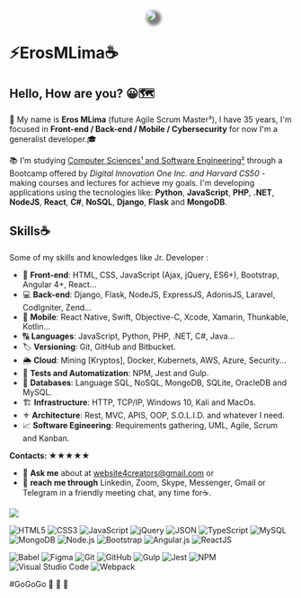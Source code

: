 <!-- Cover -->
<p align="center">
	<img 
		alt=" " 
		loading="lazy"
		src="./assets/Cover_GitHub.gif" 
		style="border-radius: 15px; box-shadow: 5px 5px 5px 5px rgba(0,0,0,.5);" 
		title="Eros MLima" 
	>
</p>

<h1>⚡️ErosMLima☕️</h1> 

## Hello, How are you? 😀🗺️

👨 My name is **Eros MLima** (future Agile Scrum Master³), I have 35 years, I'm focused in **Front-end / Back-end / Mobile / Cybersecurity** for now I'm a generalist developer.🎓

📚 I'm studying [Computer Sciences¹ and Software Engineering²](https://www.igti.com.br/custom/desenvolvedor-front-end/) through a Bootcamp offered by *Digital Innovation One Inc. and Harvard CS50* - making courses and lectures for achieve my goals. I'm developing applications using the tecnologies like: 
**Python**, **JavaScript**, **PHP**, **.NET**, **NodeJS**, **React**, **C#**, **NoSQL**, **Django**, **Flask** and **MongoDB**.

## Skills☕️ 

<!-- Skills -->
Some of my skills and knowledges like Jr. Developer :
- 👔 **Front-end**: HTML, CSS, JavaScript (Ajax, jQuery, ES6+), Bootstrap, Angular 4+, React...
- 💻 **Back-end**: Django, Flask, NodeJS, ExpressJS, AdonisJS, Laravel, CodIgniter, Zend...
- 📲 **Mobile**: React Native, Swift, Objective-C, Xcode, Xamarin, Thunkable, Kotlin...
- 🔠 **Languages**: JavaScript, Python, PHP, .NET, C#, Java...
- 🏷️ **Versioning**: Git, GitHub and Bitbucket.
- 🌦️ **Cloud**:  Mining [Kryptos], Docker, Kubernets, AWS, Azure, Security...
- 🧪 **Tests and Automatization**: NPM, Jest and Gulp.
- 🔰 **Databases**: Language SQL, NoSQL, MongoDB, SQLite, OracleDB and MySQL.
- 🏗️ **Infrastructure**: HTTP, TCP/IP, Windows 10, Kali and MacOs.
- ⚜️ **Architecture**: Rest, MVC, APIS, OOP, S.O.L.I.D. and whatever I need.
- 📈 **Software Egineering**: Requirements gathering, UML, Agile, Scrum and Kanban.

<!-- Contacts -->

**Contacts: ★★★★★**

- 💬 **Ask me** about at website4creators@gmail.com or
- 📲 **reach me through** Linkedin, Zoom, Skype, Messenger, Gmail or Telegram in a friendly meeting chat, any time for☕️.
<!-- Charts -->
<img src="https://github-readme-stats.vercel.app/api/top-langs/?username=ErosMLima&layout=compact&theme=jolly"
style="max-width:120%" align="center">


<!-- Languages, libs and frameworks -->
<p align="left">
	<img alt="HTML5" src="https://img.shields.io/badge/-HTML-fff?style=plastic&logo=HTML5" title="HTML5" />
	<img alt="CSS3" src="https://img.shields.io/badge/-CSS-fff?style=plastic&logo=CSS3&logoColor=1572B6" title="CSS3" />
	<img alt="JavaScript" src="https://img.shields.io/badge/-JavaScript-fff?fff&style=plastic&logo=javascript&logoColor=f7ab00" title="JavaScript" />
	<img alt="jQuery" src="https://img.shields.io/badge/-jQuery-fff?style=plastic&logo=jquery&logoColor=4878a0" title="jQuery" />
	<img alt="JSON" src="https://img.shields.io/badge/-JSON-fff?style=plastic&logo=json&logoColor=1a1a1a" title="JSON" />
	<img alt="TypeScript" src="https://img.shields.io/badge/-TypeScript-fff?style=plastic&logo=typescript" title="TypeScript" />
	<img alt="MySQL" src="https://img.shields.io/badge/-MySQL-fff?style=plastic&logoColor=00758f&logo=mysql" title="MySQL" />
	<img alt="MongoDB" src="https://img.shields.io/badge/-MongoDB-fff?style=plastic&logoColor=009547&logo=mongodb" title="MongoDB" />
	<img alt="Node.js" src="https://img.shields.io/badge/-Node.js-fff?style=plastic&logoColor=fff&logo=node.js&logoColor=5B9856" title="Node.js" />
	<img alt="Bootstrap" src="https://img.shields.io/badge/-Bootstrap-fff?style=plastic&logo=bootstrap&logoColor=563D7C" title="Bootstrap" />
	<img alt="Angular.js" src="https://img.shields.io/badge/-Angular-fff?style=plastic&logo=angular&logoColor=af2d2f" title="Angular.js" />
	<img alt="ReactJS" src="https://img.shields.io/badge/-React-fff?style=plastic&logo=react&logoColor=18BCEE" title="ReactJS" />
</p>

<!-- Tools Front-end -->
<p align="left">
	<img alt="Babel" src="https://img.shields.io/badge/-Babel-fff?style=plastic&logo=babel" title="Babel" />
	<img alt="Figma" src="https://img.shields.io/badge/-Figma-fff?fff&style=plastic&logo=figma" title="Figma" />
	<img alt="Git" src="https://img.shields.io/badge/-Git-fff?style=plastic&logo=git" title="Git" />
	<img alt="GitHub" src="https://img.shields.io/badge/-GitHub-fff?style=plastic&logo=github&logoColor=333333" title="GitHub" />
	<img alt="Gulp" src="https://img.shields.io/badge/-Gulp-fff?style=plastic&logo=gulp" title="Gulp" />
	<img alt="Jest" src="https://img.shields.io/badge/-Jest-fff?style=plastic&logo=jest&logoColor=944058" title="Jest" />
	<img alt="NPM" src="https://img.shields.io/badge/-NPM-fff?style=plastic&logo=npm" title="NPM" />
	<img alt="Visual Studio Code" src="https://img.shields.io/badge/-Visual%20Studio%20Code-fff?style=plastic&logo=visual-studio-code&logoColor=007ACC" title="Visual Studio Code" />
	<img alt="Webpack" src="https://img.shields.io/badge/-Webpack-fff?style=plastic&logo=webpack&logoColor=1b74ba" title="Webpack" />
</p>

#GoGoGo 🚀 🚀 🚀
